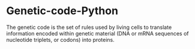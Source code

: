# Genetic-code-Python
The genetic code is the set of rules used by living cells to translate information encoded within genetic material (DNA or mRNA sequences of nucleotide triplets, or codons) into proteins.
